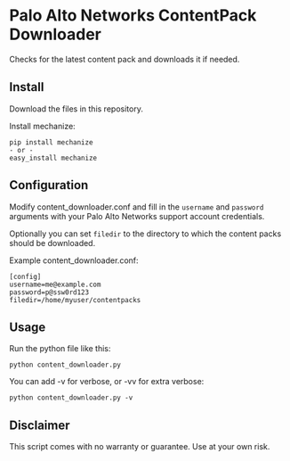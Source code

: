 Palo Alto Networks ContentPack Downloader
=========================================

Checks for the latest content pack and downloads it if needed.

Install
-------

Download the files in this repository.

Install mechanize:

    pip install mechanize
    - or -
    easy_install mechanize

Configuration
-------------

Modify content_downloader.conf and fill in the ``username`` and
``password`` arguments with your Palo Alto Networks support
account credentials.

Optionally you can set ``filedir`` to the directory to which the
content packs should be downloaded.

Example content_downloader.conf:

    [config]
    username=me@example.com
    password=p@ssw0rd123
    filedir=/home/myuser/contentpacks

Usage
-----

Run the python file like this:

    python content_downloader.py

You can add -v for verbose, or -vv for extra verbose:

    python content_downloader.py -v

Disclaimer
----------

This script comes with no warranty or guarantee. Use at your own risk.
